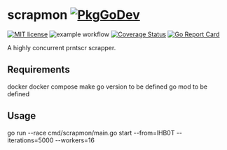 # scrapmon [![PkgGoDev](https://pkg.go.dev/badge/github.com/slysterous/scrapmon)](https://pkg.go.dev/github.com/slysterous/scrapmon)
[![MIT license](https://img.shields.io/badge/License-MIT-blue.svg)](https://lbesson.mit-license.org/)
![example workflow](https://github.com/slysterous/scrapmon/actions/workflows/tests.yml/badge.svg)
[![Coverage Status](https://coveralls.io/repos/github/slysterous/scrapmon/badge.svg?branch=master)](https://coveralls.io/github/slysterous/scrapmon)
[![Go Report Card](https://goreportcard.com/badge/github.com/slysterous/scrapmon)](https://goreportcard.com/report/github.com/slysterous/scrapmon)

A highly concurrent prntscr scrapper.

## Requirements

docker
docker compose
make 
go version to be defined
go mod to be defined

## Usage
go run --race cmd/scrapmon/main.go start --from=lHB0T --iterations=5000 --workers=16
